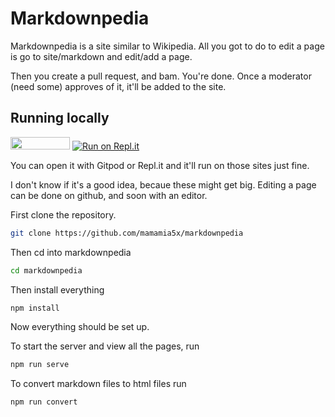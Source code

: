 # Markdownpedia
Markdownpedia is a site similar to Wikipedia. All you got to do to edit a page is go to site/markdown and edit/add a page.

Then you create a pull request, and bam. You're done. Once a moderator (need some) approves of it, it'll be added to the site.

## Running locally
[<img src="https://gitpod.io/button/open-in-gitpod.svg" width="95" height="20" 
/>](https://gitpod.io/from-referrer/)
[![Run on Repl.it](https://repl.it/badge/github/mamamia5x/markdownpedia)](https://repl.it/github/mamamia5x/Award-Gen)

You can open it with Gitpod or Repl.it and it'll run on those sites just fine.

I don't know if it's a good idea, becaue these might get big. Editing a page can be done on github, and soon with an editor.

First clone the repository.
```sh
git clone https://github.com/mamamia5x/markdownpedia
```
Then cd into markdownpedia
```sh
cd markdownpedia
```
Then install everything
```sh
npm install
```
Now everything should be set up.

To start the server and view all the pages, run 
```sh
npm run serve
```
To convert markdown files to html files run
```sh
npm run convert
```
